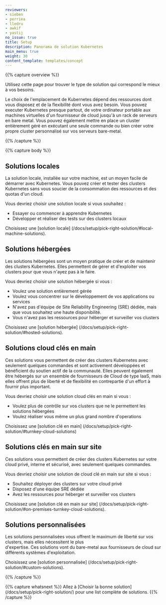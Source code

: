 ```yaml
---
reviewers:
- sieben
- perriea
- lledru
- awkif
- yastij
no_issue: true
title: Setup
description: Panorama de solution Kubernetes
main_menu: true
weight: 30
content_template: templates/concept
---
```

{{% capture overview %}}

Utilisez cette page pour trouver le type de solution qui correspond le mieux à vos besoins.

Le choix de l'emplacement de Kubernetes dépend des ressources dont vous disposez 
et de la flexibilité dont vous avez besoin. Vous pouvez executer Kubernetes presque partout, 
de votre ordinateur portable aux machines virtuelles d'un fournisseur de cloud jusqu'à un rack de serveurs en bare metal.
Vous pouvez également mettre en place un cluster entièrement géré en exécutant une seule commande ou bien créer 
votre propre cluster personnalisé sur vos serveurs bare-metal.

{{% /capture %}}

{{% capture body %}}

## Solutions locales

La solution locale, installée sur votre machine, est un moyen facile de démarrer avec Kubernetes. Vous
pouvez créer et tester des clusters Kubernetes sans vous soucier de la consommation 
des ressources et des quotas d'un cloud.

Vous devriez choisir une solution locale si vous souhaitez :

* Essayer ou commencer à apprendre Kubernetes
* Développer et réaliser des tests sur des clusters locaux

Choisissez une [solution locale] (/docs/setup/pick-right-solution/#local-machine-solutions).

## Solutions hébergées

Les solutions hébergées sont un moyen pratique de créer et de maintenir des clusters Kubernetes. Elles
permettent de gérer et d'exploiter vos clusters pour que vous n'ayez pas à le faire.  

Vous devriez choisir une solution hébergée si vous :

* Voulez une solution entièrement gérée
* Voulez vous concentrer sur le développement de vos applications ou services  
* N'avez pas d'équipe de Site Reliability Engineering (SRE) dédiée, mais que vous souhaitez une haute disponibilité.
* Vous n'avez pas les ressources pour héberger et surveiller vos clusters 

Choisissez une [solution hébergée] (/docs/setup/pick-right-solution/#hosted-solutions).

## Solutions cloud clés en main

Ces solutions vous permettent de créer des clusters Kubernetes avec seulement quelques commandes et 
sont activement développées et bénéficient du soutien actif de la communauté. Elles peuvent également être hébergés sur 
un ensemble de fournisseurs de Cloud de type IaaS, mais elles offrent plus de liberté et de flexibilité en contrepartie
d'un effort à fournir plus important.

Vous devriez choisir une solution cloud clés en main si vous :

* Voulez plus de contrôle sur vos clusters que ne le permettent les solutions hébergées
* Voulez réaliser vous même un plus grand nombre d'operations

Choisissez une [solution clé en main] (/docs/setup/pick-right-solution/#turnkey-cloud-solutions)

## Solutions clés en main sur site

Ces solutions vous permettent de créer des clusters Kubernetes sur votre cloud privé, interne et sécurisé,
avec seulement quelques commandes.

Vous devriez choisir une solution de cloud clé en main sur site si vous :

* Souhaitez déployer des clusters sur votre cloud privé
* Disposez d'une équipe SRE dédiée
* Avez les ressources pour héberger et surveiller vos clusters

Choisissez une [solution clé en main sur site] (/docs/setup/pick-right-solution/#on-premises-turnkey-cloud-solutions).

## Solutions personnalisées

Les solutions personnalisées vous offrent le maximum de liberté sur vos clusters, mais elles nécessitent le plus  
d'expertise. Ces solutions vont du bare-metal aux fournisseurs de cloud sur 
différents systèmes d'exploitation.

Choisissez une [solution personnalisée] (/docs/setup/pick-right-solution/#custom-solutions).

{{% /capture %}}

{{% capture whatsnext %}}
Allez à [Choisir la bonne solution] (/docs/setup/pick-right-solution/) pour une list complète de solutions.
{{% /capture %}}
